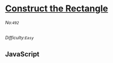 # [Construct the Rectangle](https://leetcode.com/problems/construct-the-rectangle/#/description)
###### No:`492`
###### Difficulty:`Easy`
## JavaScript


```js
```
